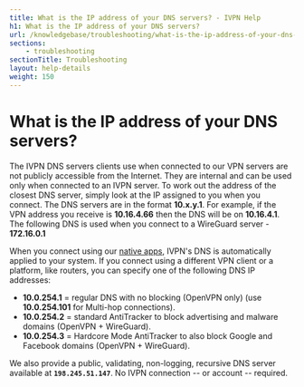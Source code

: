 ```yaml
---
title: What is the IP address of your DNS servers? - IVPN Help
h1: What is the IP address of your DNS servers?
url: /knowledgebase/troubleshooting/what-is-the-ip-address-of-your-dns-servers/
sections:
    - troubleshooting
sectionTitle: Troubleshooting
layout: help-details
weight: 150
---
```

# What is the IP address of your DNS servers?

The IVPN DNS servers clients use when connected to our VPN servers are not publicly accessible from the Internet. They are internal and can be used only when connected to an IVPN server. To work out the address of the closest DNS server, simply look at the IP assigned to you when you connect. The DNS servers are in the format **10.x.y.1**. For example, if the VPN address you receive is **10.16.4.66** then the DNS will be on **10.16.4.1**. The following DNS is used when you connect to a WireGuard server - **172.16.0.1**

When you connect using our [native apps](/apps/), IVPN's DNS is automatically applied to your system. If you connect using a different VPN client or a platform, like routers, you can specify one of the following DNS IP addresses:

* **10.0.254.1** = regular DNS with no blocking (OpenVPN only) (use **10.0.254.101** for Multi-hop connections).
* **10.0.254.2** = standard AntiTracker to block advertising and malware domains (OpenVPN + WireGuard).
* **10.0.254.3** = Hardcore Mode AntiTracker to also block Google and Facebook domains (OpenVPN + WireGuard).

We also provide a public, validating, non-logging, recursive DNS server available at **`198.245.51.147`**.  No IVPN connection -- or account -- required.
